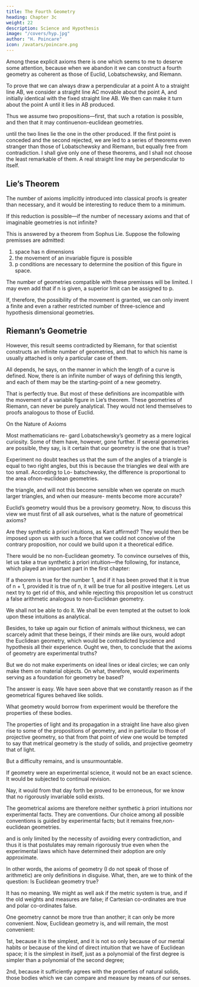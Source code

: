 ```yaml
---
title: The Fourth Geometry
heading: Chapter 3c
weight: 22
description: Science and Hypothesis
image: "/covers/hyp.jpg"
author: "H. Poincare"
icon: /avatars/poincare.png
---
```



Among these explicit axioms there is one which seems to me to deserve some attention,
because when we abandon it we can construct a fourth geometry as coherent as those of Euclid, Lobatschewsky, and Riemann. 

To prove that we can always draw a perpendicular at a point A to a straight line AB, we consider
a straight line AC movable about the point A, and initially identical with the fixed straight line AB. We then can make it turn about the point A until it lies in AB produced. 

Thus we assume two propositions—first, that such a rotation is possible, and then that it may continuenon-euclidean geometries.

until the two lines lie the one in the other produced. If the first point is conceded and the second rejected, we
are led to a series of theorems even stranger than those of Lobatschewsky and Riemann, but equally free from
contradiction. I shall give only one of these theorems, and I shall not choose the least remarkable of them. A
real straight line may be perpendicular to itself.


## Lie’s Theorem

The number of axioms implicitly introduced into classical proofs is greater than necessary, and it would be interesting to reduce them to a minimum. 

If this reduction is possible—if the number of necessary axioms and that of imaginable geometries is not infinite? 

This is answered by a theorem from Sophus Lie. Suppose the following premisses are admitted: 

1. space has n dimensions
2. the movement of an invariable figure is possible
3. p conditions are necessary to determine the position of this figure in space.

The number of geometries compatible with these premisses will be limited. I may even add that if n is given, a superior limit can be assigned to p. 

If, therefore, the possibility of the movement is granted, we can only invent a finite and even a rather restricted number of three-science and hypothesis dimensional geometries.


## Riemann’s Geometrie

However, this result seems contradicted by Riemann, for that scientist constructs an infinite number of geometries, and that to which his name is usually attached is only a particular case of them.

All depends, he says, on the manner in which the length of a curve is defined. Now, there is an infinite number of
ways of defining this length, and each of them may be the starting-point of a new geometry. 

That is perfectly true. But most of these definitions are incompatible with the movement of a variable figure <!-- such as we assume to be possible --> in Lie’s theorem. These geometries of Riemann, can never be purely analytical. They would not lend themselves to proofs analogous to those of Euclid.

On the Nature of Axioms

Most mathematicians re- gard Lobatschewsky’s geometry as a mere logical curiosity. Some of them have, however, gone further. If several geometries are possible, they say, is it certain that
our geometry is the one that is true? 

Experiment no doubt teaches us that the sum of the angles of a triangle is equal to two right angles, but this is because the triangles we deal with are too small. According to Lo-
batschewsky, the difference is proportional to the area ofnon-euclidean geometries.

the triangle, and will not this become sensible when we
operate on much larger triangles, and when our measure-
ments become more accurate? 

Euclid’s geometry would thus be a provisory geometry. Now, to discuss this view
we must first of all ask ourselves, what is the nature of
geometrical axioms? 

Are they synthetic à priori intuitions, as Kant affirmed? They would then be imposed upon us with such a force that we could not conceive of the contrary proposition, nor could we build upon it a
theoretical edifice. 

There would be no non-Euclidean geometry. To convince ourselves of this, let us take a true
synthetic à priori intuition—the following, for instance,
which played an important part in the first chapter:

If a theorem is true for the number 1, and if it has been proved that it is true of n + 1, provided it is true of n, it will be true for all positive integers. Let us next try to
get rid of this, and while rejecting this proposition let us construct a false arithmetic analogous to non-Euclidean geometry. 

We shall not be able to do it. We shall be even tempted at the outset to look upon these intuitions as analytical. 

Besides, to take up again our fiction of animals without thickness, we can scarcely admit that
these beings, if their minds are like ours, would adopt the Euclidean geometry, which would be contradicted byscience and hypothesis all their experience. Ought we, then, to conclude that the axioms of geometry are experimental truths? 

But we do not make experiments on ideal lines or ideal circles; we can only make them on material objects. On what, therefore, would experiments serving as a foundation for geometry be based? 

The answer is easy. We have seen above that we constantly reason as if the geometrical
figures behaved like solids. 

What geometry would borrow from experiment would be therefore the properties of these bodies. 

The properties of light and its propagation in a straight line have also given rise to some of the propositions of geometry, and in particular to those of projective geometry, so that from that point of view one would be tempted to say that metrical geometry is the study of solids, and projective geometry that of light.

But a difficulty remains, and is unsurmountable.

If geometry were an experimental science, it would not be an exact science. It would be subjected to continual revision. 

Nay, it would from that day forth be proved to be erroneous, for we know that no rigorously invariable solid exists. 

The geometrical axioms are therefore neither synthetic à priori intuitions nor experimental facts. They are conventions. Our choice among all possible conventions is guided by experimental facts; but it remains free,non-euclidean geometries.

and is only limited by the necessity of avoiding every contradiction, and thus it is that postulates may remain
rigorously true even when the experimental laws which have determined their adoption are only approximate.

In other words, the axioms of geometry (I do not speak of those of arithmetic) are only definitions in disguise.
What, then, are we to think of the question: Is Euclidean geometry true?

It has no meaning. We might as well ask if the metric system is true, and if the old weights and measures are false; if Cartesian co-ordinates are true and polar co-ordinates false. 

One geometry cannot be more true than another; it can only be more convenient. Now, Euclidean geometry is, and will remain, the most convenient: 

1st, because it is the simplest, and it is not so only because of our mental habits or because of the kind
of direct intuition that we have of Euclidean space; it is the simplest in itself, just as a polynomial of the first degree is simpler than a polynomial of the second degree; 

2nd, because it sufficiently agrees with the properties of natural solids, those bodies which we can compare and
measure by means of our senses.
